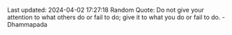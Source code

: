 Last updated: 2024-04-02 17:27:18
Random Quote: Do not give your attention to what others do or fail to do; give it to what you do or fail to do. - Dhammapada